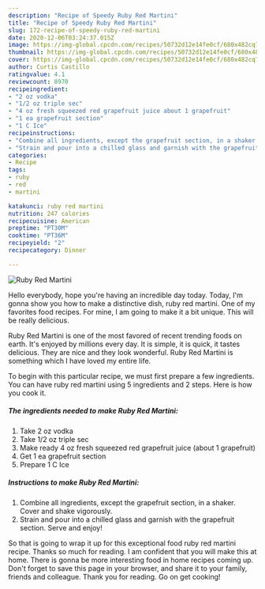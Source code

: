 ```yaml
---
description: "Recipe of Speedy Ruby Red Martini"
title: "Recipe of Speedy Ruby Red Martini"
slug: 172-recipe-of-speedy-ruby-red-martini
date: 2020-12-06T03:24:37.015Z
image: https://img-global.cpcdn.com/recipes/50732d12e14fe0cf/680x482cq70/ruby-red-martini-recipe-main-photo.jpg
thumbnail: https://img-global.cpcdn.com/recipes/50732d12e14fe0cf/680x482cq70/ruby-red-martini-recipe-main-photo.jpg
cover: https://img-global.cpcdn.com/recipes/50732d12e14fe0cf/680x482cq70/ruby-red-martini-recipe-main-photo.jpg
author: Curtis Castillo
ratingvalue: 4.1
reviewcount: 8970
recipeingredient:
- "2 oz vodka"
- "1/2 oz triple sec"
- "4 oz fresh squeezed red grapefruit juice about 1 grapefruit"
- "1 ea grapefruit section"
- "1 C Ice"
recipeinstructions:
- "Combine all ingredients, except the grapefruit section, in a shaker. Cover and shake vigorously."
- "Strain and pour into a chilled glass and garnish with the grapefruit section. Serve and enjoy!"
categories:
- Recipe
tags:
- ruby
- red
- martini

katakunci: ruby red martini 
nutrition: 247 calories
recipecuisine: American
preptime: "PT30M"
cooktime: "PT36M"
recipeyield: "2"
recipecategory: Dinner

---
```



![Ruby Red Martini](https://img-global.cpcdn.com/recipes/50732d12e14fe0cf/680x482cq70/ruby-red-martini-recipe-main-photo.jpg)

Hello everybody, hope you're having an incredible day today. Today, I'm gonna show you how to make a distinctive dish, ruby red martini. One of my favorites food recipes. For mine, I am going to make it a bit unique. This will be really delicious.



Ruby Red Martini is one of the most favored of recent trending foods on earth. It's enjoyed by millions every day. It is simple, it is quick, it tastes delicious. They are nice and they look wonderful. Ruby Red Martini is something which I have loved my entire life.


To begin with this particular recipe, we must first prepare a few ingredients. You can have ruby red martini using 5 ingredients and 2 steps. Here is how you cook it.

<!--inarticleads1-->

##### The ingredients needed to make Ruby Red Martini:

1. Take 2 oz vodka
1. Take 1/2 oz triple sec
1. Make ready 4 oz fresh squeezed red grapefruit juice (about 1 grapefruit)
1. Get 1 ea grapefruit section
1. Prepare 1 C Ice




<!--inarticleads2-->

##### Instructions to make Ruby Red Martini:

1. Combine all ingredients, except the grapefruit section, in a shaker. Cover and shake vigorously.
1. Strain and pour into a chilled glass and garnish with the grapefruit section. Serve and enjoy!




So that is going to wrap it up for this exceptional food ruby red martini recipe. Thanks so much for reading. I am confident that you will make this at home. There is gonna be more interesting food in home recipes coming up. Don't forget to save this page in your browser, and share it to your family, friends and colleague. Thank you for reading. Go on get cooking!
